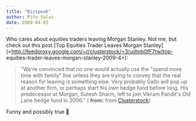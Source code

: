 ```yaml
---
title: "Bizspeak"
author: Pito Salas
date: 2009-04-03
---
```




Who cares about equities traders leaving Morgan Stanley. Not me, but check out
this post [Top Equities Trader Leaves Morgan
Stanley](<http://feedproxy.google.com/~r/clusterstock/~3/udtnb0fF7tw/top-
equities-trader-leaves-morgan-stanley-2009-4>):

> "We're convinced that no one would actually use the "spend more time with
> family" line unless they are trying to convey that the real reason for
> leaving is something else. Very probably Gallo will pop up at another firm,
> or perhaps start his own hedge fund before long. His predecessor at Morgan,
> Sutesh Sharm, left to join Vikram Pandit's Old Lane hedge fund in 2006." (
> **from:** from [Clusterstock](<http://feeds.feedburner.com/clusterstock>))

Funny and possibly true 🙂


